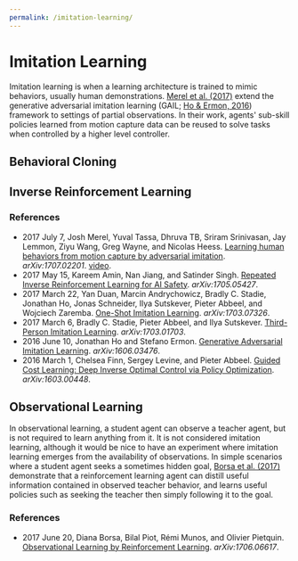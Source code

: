 ```yaml
---
permalink: /imitation-learning/
---
```

# Imitation Learning

Imitation learning is when a learning architecture is trained to mimic behaviors, usually human demonstrations. [Merel et al. (2017)](https://arxiv.org/abs/1707.02201) extend the generative adversarial imitation learning (GAIL; [Ho & Ermon, 2016](https://arxiv.org/abs/1606.03476)) framework to settings of partial observations. In their work, agents' sub-skill policies learned from motion capture data can be reused to solve tasks when controlled by a higher level controller.

## Behavioral Cloning

## Inverse Reinforcement Learning

### References

* 2017 July 7, Josh Merel, Yuval Tassa, Dhruva TB, Sriram Srinivasan, Jay Lemmon, Ziyu Wang, Greg Wayne, and Nicolas Heess. [Learning human behaviors from motion capture by adversarial imitation](https://arxiv.org/abs/1707.02201). *arXiv:1707.02201*. [video](https://www.youtube.com/watch?v=QwUJkSrbF68).
* 2017 May 15, Kareem Amin, Nan Jiang, and Satinder Singh. [Repeated Inverse Reinforcement Learning for AI Safety](https://arxiv.org/abs/1705.05427). *arXiv:1705.05427*.
* 2017 March 22, Yan Duan, Marcin Andrychowicz, Bradly C. Stadie, Jonathan Ho, Jonas Schneider, Ilya Sutskever, Pieter Abbeel, and Wojciech Zaremba. [One-Shot Imitation Learning](https://arxiv.org/abs/1703.07326). *arXiv:1703.07326*.
* 2017 March 6, Bradly C. Stadie, Pieter Abbeel, and Ilya Sutskever. [Third-Person Imitation Learning](https://arxiv.org/abs/1703.01703). *arXiv:1703.01703*.
* 2016 June 10, Jonathan Ho and Stefano Ermon. [Generative Adversarial Imitation Learning](https://arxiv.org/abs/1606.03476). *arXiv:1606.03476*.
* 2016 March 1, Chelsea Finn, Sergey Levine, and Pieter Abbeel. [Guided Cost Learning: Deep Inverse Optimal Control via Policy Optimization](https://arxiv.org/abs/1603.00448). *arXiv:1603.00448*.

## Observational Learning

In observational learning, a student agent can observe a teacher agent, but is not required to learn anything from it. It is not considered imitation learning, although it would be nice to have an experiment where imitation learning emerges from the availability of observations. In simple scenarios where a student agent seeks a sometimes hidden goal, [Borsa et al. (2017)](https://arxiv.org/abs/1706.06617) demonstrate that a reinforcement learning agent can distill useful information contained in observed teacher behavior, and learns useful policies such as seeking the teacher then simply following it to the goal.

### References

* 2017 June 20, Diana Borsa, Bilal Piot, Rémi Munos, and Olivier Pietquin. [Observational Learning by Reinforcement Learning](https://arxiv.org/abs/1706.06617). *arXiv:1706.06617*.
